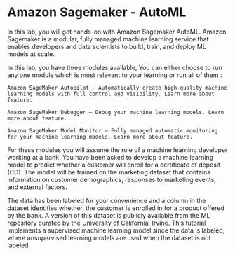 # Amazon Sagemaker - AutoML  

In this lab, you will get hands-on with Amazon Sagemaker AutoML. Amazon Sagemaker is a modular, fully managed machine learning service that enables developers and data scientists to build, train, and deploy ML models at scale.

In this lab, you have three modules available, You can either choose to run any one module which is most relevant to your learning or run all of them :

    Amazon SageMaker Autopilot – Automatically create high-quality machine learning models with full control and visibility. Learn more about feature.

    Amazon SageMaker Debugger – Debug your machine learning models. Learn more about feature.

    Amazon SageMaker Model Monitor – Fully managed automatic monitoring for your machine learning models. Learn more about feature.

For these modules you will assume the role of a machine learning developer working at a bank. You have been asked to develop a machine learning model to predict whether a customer will enroll for a certificate of deposit (CD). The model will be trained on the marketing dataset that contains information on customer demographics, responses to marketing events, and external factors.

The data has been labeled for your convenience and a column in the dataset identifies whether, the customer is enrolled in for a product offered by the bank. A version of this dataset is publicly available from the ML repository curated by the University of California, Irvine. This tutorial implements a supervised machine learning model since the data is labeled, where unsupervised learning models are used when the dataset is not labeled.
